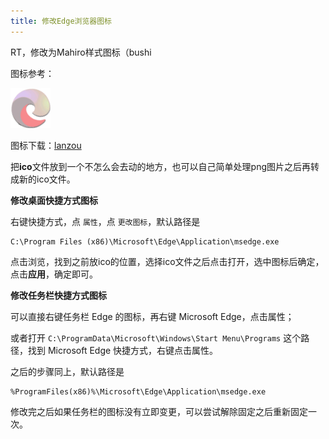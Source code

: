 ```yaml
---
title: 修改Edge浏览器图标
---
```


RT，修改为Mahiro样式图标（bushi

图标参考：

![demo](https://raw.githubusercontent.com/Melody-of-Oblivion/MoOpics/main/images/posts/mahiro-edge-icon/example.png)

图标下载：[lanzou](https://wwvc.lanzouy.com/i1gLa0qe5bhe)

把**ico**文件放到一个不怎么会去动的地方，也可以自己简单处理png图片之后再转成新的ico文件。

**修改桌面快捷方式图标**

右键快捷方式，点 `属性`，点 `更改图标`，默认路径是

```
C:\Program Files (x86)\Microsoft\Edge\Application\msedge.exe
```

点击浏览，找到之前放ico的位置，选择ico文件之后点击打开，选中图标后确定，点击**应用**，确定即可。

**修改任务栏快捷方式图标**

可以直接右键任务栏 Edge 的图标，再右键 Microsoft Edge，点击属性；

或者打开 `C:\ProgramData\Microsoft\Windows\Start Menu\Programs` 这个路径，找到 Microsoft Edge 快捷方式，右键点击属性。

之后的步骤同上，默认路径是

```
%ProgramFiles(x86)%\Microsoft\Edge\Application\msedge.exe
```

修改完之后如果任务栏的图标没有立即变更，可以尝试解除固定之后重新固定一次。